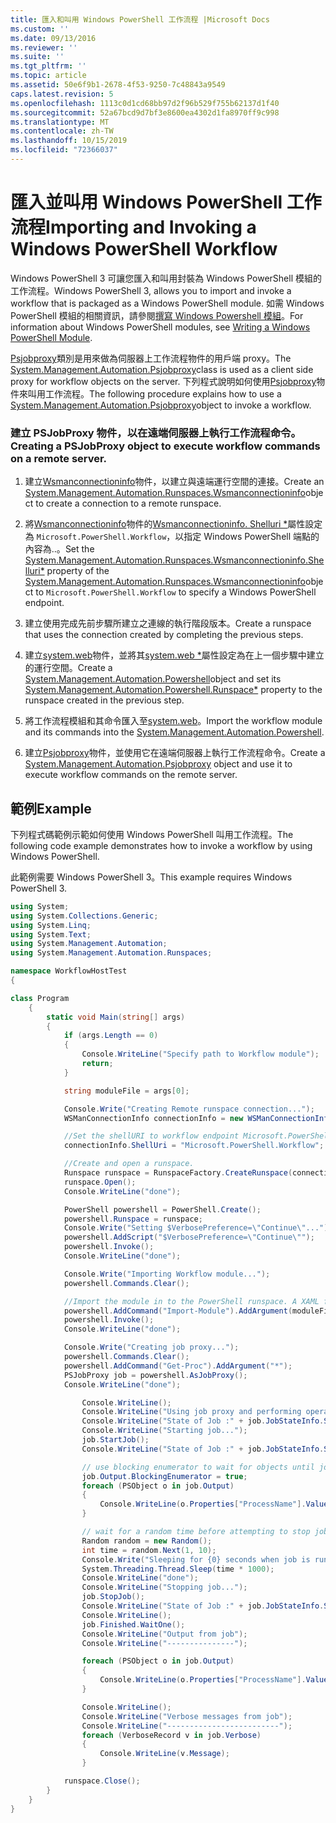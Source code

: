 ```yaml
---
title: 匯入和叫用 Windows PowerShell 工作流程 |Microsoft Docs
ms.custom: ''
ms.date: 09/13/2016
ms.reviewer: ''
ms.suite: ''
ms.tgt_pltfrm: ''
ms.topic: article
ms.assetid: 50e6f9b1-2678-4f53-9250-7c48843a9549
caps.latest.revision: 5
ms.openlocfilehash: 1113c0d1cd68bb97d2f96b529f755b62137d1f40
ms.sourcegitcommit: 52a67bcd9d7bf3e8600ea4302d1fa8970ff9c998
ms.translationtype: MT
ms.contentlocale: zh-TW
ms.lasthandoff: 10/15/2019
ms.locfileid: "72366037"
---
```

# <a name="importing-and-invoking-a-windows-powershell-workflow"></a><span data-ttu-id="3b2e5-102">匯入並叫用 Windows PowerShell 工作流程</span><span class="sxs-lookup"><span data-stu-id="3b2e5-102">Importing and Invoking a Windows PowerShell Workflow</span></span>

<span data-ttu-id="3b2e5-103">Windows PowerShell 3 可讓您匯入和叫用封裝為 Windows PowerShell 模組的工作流程。</span><span class="sxs-lookup"><span data-stu-id="3b2e5-103">Windows PowerShell 3, allows you to import and invoke a workflow that is packaged as a Windows PowerShell module.</span></span> <span data-ttu-id="3b2e5-104">如需 Windows PowerShell 模組的相關資訊，請參閱[撰寫 Windows Powershell 模組](../module/writing-a-windows-powershell-module.md)。</span><span class="sxs-lookup"><span data-stu-id="3b2e5-104">For information about Windows PowerShell modules, see [Writing a Windows PowerShell Module](../module/writing-a-windows-powershell-module.md).</span></span>

<span data-ttu-id="3b2e5-105">[Psjobproxy](/dotnet/api/System.Management.Automation.PSJobProxy)類別是用來做為伺服器上工作流程物件的用戶端 proxy。</span><span class="sxs-lookup"><span data-stu-id="3b2e5-105">The [System.Management.Automation.Psjobproxy](/dotnet/api/System.Management.Automation.PSJobProxy)class is used as a client side proxy for workflow objects on the server.</span></span> <span data-ttu-id="3b2e5-106">下列程式說明如何使用[Psjobproxy](/dotnet/api/System.Management.Automation.PSJobProxy)物件來叫用工作流程。</span><span class="sxs-lookup"><span data-stu-id="3b2e5-106">The following procedure explains how to use a [System.Management.Automation.Psjobproxy](/dotnet/api/System.Management.Automation.PSJobProxy)object to invoke a workflow.</span></span>

### <a name="creating-a-psjobproxy-object-to-execute-workflow-commands-on-a-remote-server"></a><span data-ttu-id="3b2e5-107">建立 PSJobProxy 物件，以在遠端伺服器上執行工作流程命令。</span><span class="sxs-lookup"><span data-stu-id="3b2e5-107">Creating a PSJobProxy object to execute workflow commands on a remote server.</span></span>

1. <span data-ttu-id="3b2e5-108">建立[Wsmanconnectioninfo](/dotnet/api/System.Management.Automation.Runspaces.WSManConnectionInfo)物件，以建立與遠端運行空間的連接。</span><span class="sxs-lookup"><span data-stu-id="3b2e5-108">Create an [System.Management.Automation.Runspaces.Wsmanconnectioninfo](/dotnet/api/System.Management.Automation.Runspaces.WSManConnectionInfo)object to create a connection to a remote runspace.</span></span>

2. <span data-ttu-id="3b2e5-109">將[Wsmanconnectioninfo](/dotnet/api/System.Management.Automation.Runspaces.WSManConnectionInfo)物件的[Wsmanconnectioninfo. Shelluri \*](/dotnet/api/System.Management.Automation.Runspaces.WSManConnectionInfo.ShellUri)屬性設定為 `Microsoft.PowerShell.Workflow`，以指定 Windows PowerShell 端點的內容為..。</span><span class="sxs-lookup"><span data-stu-id="3b2e5-109">Set the [System.Management.Automation.Runspaces.Wsmanconnectioninfo.Shelluri\*](/dotnet/api/System.Management.Automation.Runspaces.WSManConnectionInfo.ShellUri) property of the [System.Management.Automation.Runspaces.Wsmanconnectioninfo](/dotnet/api/System.Management.Automation.Runspaces.WSManConnectionInfo)object to `Microsoft.PowerShell.Workflow` to specify a Windows PowerShell endpoint.</span></span>

3. <span data-ttu-id="3b2e5-110">建立使用完成先前步驟所建立之連線的執行階段版本。</span><span class="sxs-lookup"><span data-stu-id="3b2e5-110">Create a runspace that uses the connection created by completing the previous steps.</span></span>

4. <span data-ttu-id="3b2e5-111">建立[system.web](/dotnet/api/System.Management.Automation.PowerShell)物件，並將其[system.web \*](/dotnet/api/System.Management.Automation.PowerShell.Runspace)屬性設定為在上一個步驟中建立的運行空間。</span><span class="sxs-lookup"><span data-stu-id="3b2e5-111">Create a [System.Management.Automation.Powershell](/dotnet/api/System.Management.Automation.PowerShell)object and set its [System.Management.Automation.Powershell.Runspace\*](/dotnet/api/System.Management.Automation.PowerShell.Runspace) property to the runspace created in the previous step.</span></span>

5. <span data-ttu-id="3b2e5-112">將工作流程模組和其命令匯入至[system.web](/dotnet/api/System.Management.Automation.PowerShell)。</span><span class="sxs-lookup"><span data-stu-id="3b2e5-112">Import the workflow module and its commands into the [System.Management.Automation.Powershell](/dotnet/api/System.Management.Automation.PowerShell).</span></span>

6. <span data-ttu-id="3b2e5-113">建立[Psjobproxy](/dotnet/api/System.Management.Automation.PSJobProxy)物件，並使用它在遠端伺服器上執行工作流程命令。</span><span class="sxs-lookup"><span data-stu-id="3b2e5-113">Create a [System.Management.Automation.Psjobproxy](/dotnet/api/System.Management.Automation.PSJobProxy) object and use it to execute workflow commands on the remote server.</span></span>

## <a name="example"></a><span data-ttu-id="3b2e5-114">範例</span><span class="sxs-lookup"><span data-stu-id="3b2e5-114">Example</span></span>

<span data-ttu-id="3b2e5-115">下列程式碼範例示範如何使用 Windows PowerShell 叫用工作流程。</span><span class="sxs-lookup"><span data-stu-id="3b2e5-115">The following code example demonstrates how to invoke a workflow by using Windows PowerShell.</span></span>

<span data-ttu-id="3b2e5-116">此範例需要 Windows PowerShell 3。</span><span class="sxs-lookup"><span data-stu-id="3b2e5-116">This example requires Windows PowerShell 3.</span></span>

```csharp
using System;
using System.Collections.Generic;
using System.Linq;
using System.Text;
using System.Management.Automation;
using System.Management.Automation.Runspaces;

namespace WorkflowHostTest
{

class Program
    {
        static void Main(string[] args)
        {
            if (args.Length == 0)
            {
                Console.WriteLine("Specify path to Workflow module");
                return;
            }

            string moduleFile = args[0];

            Console.Write("Creating Remote runspace connection...");
            WSManConnectionInfo connectionInfo = new WSManConnectionInfo();

            //Set the shellURI to workflow endpoint Microsoft.PowerShell.Workflow
            connectionInfo.ShellUri = "Microsoft.PowerShell.Workflow";

            //Create and open a runspace.
            Runspace runspace = RunspaceFactory.CreateRunspace(connectionInfo);
            runspace.Open();
            Console.WriteLine("done");

            PowerShell powershell = PowerShell.Create();
            powershell.Runspace = runspace;
            Console.Write("Setting $VerbosePreference=\"Continue\"...");
            powershell.AddScript("$VerbosePreference=\"Continue\"");
            powershell.Invoke();
            Console.WriteLine("done");

            Console.Write("Importing Workflow module...");
            powershell.Commands.Clear();

            //Import the module in to the PowerShell runspace. A XAML file could also be imported directly by using Import-Module.
            powershell.AddCommand("Import-Module").AddArgument(moduleFile);
            powershell.Invoke();
            Console.WriteLine("done");

            Console.Write("Creating job proxy...");
            powershell.Commands.Clear();
            powershell.AddCommand("Get-Proc").AddArgument("*");
            PSJobProxy job = powershell.AsJobProxy();
            Console.WriteLine("done");

                Console.WriteLine();
                Console.WriteLine("Using job proxy and performing operations...");
                Console.WriteLine("State of Job :" + job.JobStateInfo.State.ToString());
                Console.WriteLine("Starting job...");
                job.StartJob();
                Console.WriteLine("State of Job :" + job.JobStateInfo.State.ToString());

                // use blocking enumerator to wait for objects until job finishes
                job.Output.BlockingEnumerator = true;
                foreach (PSObject o in job.Output)
                {
                    Console.WriteLine(o.Properties["ProcessName"].Value.ToString());
                }

                // wait for a random time before attempting to stop job
                Random random = new Random();
                int time = random.Next(1, 10);
                Console.Write("Sleeping for {0} seconds when job is running on another thread...", time);
                System.Threading.Thread.Sleep(time * 1000);
                Console.WriteLine("done");
                Console.WriteLine("Stopping job...");
                job.StopJob();
                Console.WriteLine("State of Job :" + job.JobStateInfo.State.ToString());
                Console.WriteLine();
                job.Finished.WaitOne();
                Console.WriteLine("Output from job");
                Console.WriteLine("---------------");

                foreach (PSObject o in job.Output)
                {
                    Console.WriteLine(o.Properties["ProcessName"].Value.ToString());
                }

                Console.WriteLine();
                Console.WriteLine("Verbose messages from job");
                Console.WriteLine("-------------------------");
                foreach (VerboseRecord v in job.Verbose)
                {
                    Console.WriteLine(v.Message);
                }

            runspace.Close();
        }
    }
}

```
